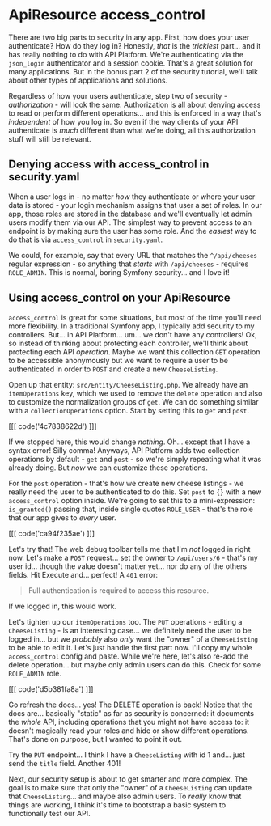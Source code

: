 # ApiResource access_control

There are two big parts to security in any app. First, how does your user authenticate?
How do they log in? Honestly, *that* is the *trickiest* part... and it has really
nothing to do with API Platform. We're authenticating via the `json_login` authenticator
and a session cookie. That's a great solution for many applications. But in the
bonus part 2 of the security tutorial, we'll talk about other types of applications
and solutions.

Regardless of how your users authenticate, step two of security - *authorization* -
will look the same. Authorization is all about denying access to read or perform
different operations... and this is enforced in a way that's *independent* of how
you log in. So even if the way clients of your API authenticate is *much*
different than what we're doing, all this authorization stuff will still be relevant.

## Denying access with access_control in security.yaml

When a user logs in - no matter *how* they authenticate or where your user data is
stored - your login mechanism assigns that user a set of roles. In our app, those
roles are stored in the database and we'll eventually let admin users modify them
via our API. The simplest way to prevent access to an endpoint is by making
sure the user has some role. And the *easiest* way to do that is via `access_control`
in `security.yaml`.

We could, for example, say that every URL that matches the `^/api/cheeses` regular
expression - so anything that *starts* with `/api/cheeses` - requires `ROLE_ADMIN`.
This is normal, boring Symfony security... and I love it!

## Using access_control on your ApiResource

`access_control` is great for some situations, but most of the time you'll need
more flexibility. In a traditional Symfony app, I typically add security to
my controllers. But... in API Platform... um... we don't have any controllers!
Ok, so instead of thinking about protecting each controller, we'll think about
protecting each API *operation*. Maybe we want this collection `GET` operation to
be accessible anonymously but we want to require a user to be authenticated in
order to `POST` and create a new `CheeseListing`.

Open up that entity: `src/Entity/CheeseListing.php`. We already have an
`itemOperations` key, which we used to remove the `delete` operation and also
to customize the normalization groups of `get`. We can do something
similar with a `collectionOperations` option. Start by setting this to
`get` and `post`.

[[[ code('4c7838622d') ]]]

If we stopped here, this would change *nothing*. Oh... except that I have
a syntax error! Silly comma! Anyways, API Platform adds two collection operations
by default - `get` and `post` - so we're simply repeating what it was already doing.
But *now* we can customize these operations.

For the `post` operation - that's how we create new cheese listings - we really
need the user to be authenticated to do this. Set `post` to `{}` with a new
`access_control` option inside. We're going to set this to a mini-expression:
`is_granted()` passing that, inside single quotes `ROLE_USER` - that's the role
that our app gives to *every* user.

[[[ code('ca94f235ae') ]]]

Let's try that! The web debug toolbar tells me that I'm *not* logged in right
now. Let's make a `POST` request... set the owner to `/api/users/6` - that's
my user id... though the value doesn't matter yet... nor do any of the others fields.
Hit Execute and... perfect! A `401` error:

> Full authentication is required to access this resource.

If we logged in, this would work.

Let's tighten up our `itemOperations` too. The `PUT` operations - editing a
`CheeseListing` - is an interesting case... we definitely need the user to
be logged in... but we *probably* also *only* want the "owner" of a `CheeseListing`
to be able to edit it. Let's just handle the first part now. I'll copy my
whole `access_control` config and paste. While we're here, let's also re-add the
delete operation... but maybe only admin users can do this. Check for some
`ROLE_ADMIN` role.

[[[ code('d5b381fa8a') ]]]

Go refresh the docs... yes! The DELETE operation is back! Notice that the docs
are... basically "static" as far as security is concerned: it documents the *whole*
API, including operations that you might not have access to: it doesn't magically
read your roles and hide or show different operations. That's done on purpose, but
I wanted to point it out.

Try the `PUT` endpoint... I think I have a `CheeseListing` with id 1 and... just
send the `title` field. Another 401!

Next, our security setup is about to get smarter and more complex. The goal is
to make sure that only the "owner" of a `CheeseListing` can update that
`CheeseListing`... and maybe also admin users. To *really* know that things are
working, I think it's time to bootstrap a basic system to functionally test our
API.
